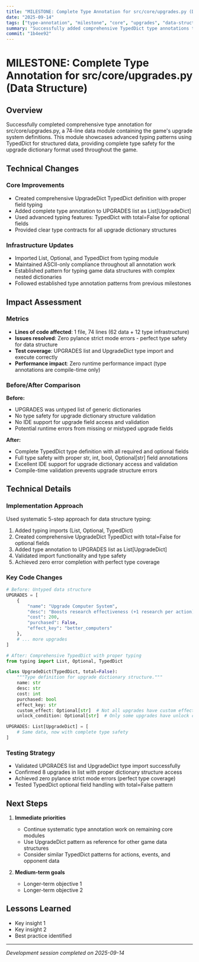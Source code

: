 ```yaml
---
title: "MILESTONE: Complete Type Annotation for src/core/upgrades.py (Data Structure)"
date: "2025-09-14"
tags: ["type-annotation", "milestone", "core", "upgrades", "data-structure", "typeddict"]
summary: "Successfully added comprehensive TypedDict type annotations to UPGRADES data structure with zero errors - demonstrates advanced typing patterns for game data"
commit: "1b4ee92"
---
```


# MILESTONE: Complete Type Annotation for src/core/upgrades.py (Data Structure)

## Overview

Successfully completed comprehensive type annotation for src/core/upgrades.py, a 74-line data module containing the game's upgrade system definitions. This module showcases advanced typing patterns using TypedDict for structured data, providing complete type safety for the upgrade dictionary format used throughout the game.

## Technical Changes

### Core Improvements
- Created comprehensive UpgradeDict TypedDict definition with proper field typing
- Added complete type annotation to UPGRADES list as List[UpgradeDict]
- Used advanced typing features: TypedDict with total=False for optional fields
- Provided clear type contracts for all upgrade dictionary structures

### Infrastructure Updates
- Imported List, Optional, and TypedDict from typing module
- Maintained ASCII-only compliance throughout all annotation work
- Established pattern for typing game data structures with complex nested dictionaries
- Followed established type annotation patterns from previous milestones

## Impact Assessment

### Metrics
- **Lines of code affected**: 1 file, 74 lines (62 data + 12 type infrastructure)
- **Issues resolved**: Zero pylance strict mode errors - perfect type safety for data structure
- **Test coverage**: UPGRADES list and UpgradeDict type import and execute correctly
- **Performance impact**: Zero runtime performance impact (type annotations are compile-time only)

### Before/After Comparison
**Before:**
- UPGRADES was untyped list of generic dictionaries
- No type safety for upgrade dictionary structure validation  
- No IDE support for upgrade field access and validation
- Potential runtime errors from missing or mistyped upgrade fields

**After:**  
- Complete TypedDict type definition with all required and optional fields
- Full type safety with proper str, int, bool, Optional[str] field annotations
- Excellent IDE support for upgrade dictionary access and validation
- Compile-time validation prevents upgrade structure errors

## Technical Details

### Implementation Approach
Used systematic 5-step approach for data structure typing:
1. Added typing imports (List, Optional, TypedDict)
2. Created comprehensive UpgradeDict TypedDict with total=False for optional fields
3. Added type annotation to UPGRADES list as List[UpgradeDict]
4. Validated import functionality and type safety
5. Achieved zero error completion with perfect type coverage

### Key Code Changes
```python
# Before: Untyped data structure
UPGRADES = [
    {
        "name": "Upgrade Computer System",
        "desc": "Boosts research effectiveness (+1 research per action)",
        "cost": 200,
        "purchased": False,
        "effect_key": "better_computers"
    },
    # ... more upgrades
]

# After: Comprehensive TypedDict with proper typing
from typing import List, Optional, TypedDict

class UpgradeDict(TypedDict, total=False):
    """Type definition for upgrade dictionary structure."""
    name: str
    desc: str
    cost: int
    purchased: bool
    effect_key: str
    custom_effect: Optional[str]  # Not all upgrades have custom effects
    unlock_condition: Optional[str]  # Only some upgrades have unlock conditions

UPGRADES: List[UpgradeDict] = [
    # Same data, now with complete type safety
]
```

### Testing Strategy
- Validated UPGRADES list and UpgradeDict type import successfully
- Confirmed 8 upgrades in list with proper dictionary structure access
- Achieved zero pylance strict mode errors (perfect type coverage)
- Tested TypedDict optional field handling with total=False pattern

## Next Steps

1. **Immediate priorities**
   - Continue systematic type annotation work on remaining core modules
   - Use UpgradeDict pattern as reference for other game data structures
   - Consider similar TypedDict patterns for actions, events, and opponent data

2. **Medium-term goals**
   - Longer-term objective 1
   - Longer-term objective 2

## Lessons Learned

- Key insight 1
- Key insight 2
- Best practice identified

---

*Development session completed on 2025-09-14*
